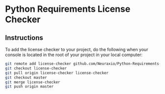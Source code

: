 # Python Requirements License Checker

## Instructions

To add the license checker to your project, do the following when your console is located in the root of your project in your local computer: 

```bash
git remote add license-checker github.com/Neuraxio/Python-Requirements-License-Checker
git checkout license-checker
git pull origin license-checker license-checker
git checkout master
git merge license-checker
git push origin master
```
